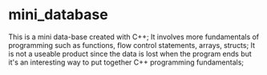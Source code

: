 # mini_database
This is a mini data-base created with C++; It involves more fundamentals of programming such as functions, flow control statements, arrays, structs; It is not a useable product since the data is lost when the program ends but it's an interesting way to put together C++ programming fundamentals;